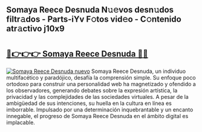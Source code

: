 ## Somaya Reece Desnuda N𝚞𝚎vos desn𝚞dos filtr𝚊dos - Parts-iYv F𝚘tos vid𝚎o - C𝚘ntenido atr𝚊ctivo j10x9

# <h2><a href="http://mb8ojct.tromn.icu/?c=Somaya+Reece+Desnuda">🔗👉👉👉 Somaya Reece Desnuda 🔗🔗</a></h2>

[![Somaya Reece Desnuda nuevo](https://i.imgur.com/pEAQMta.gif)](http://mb8ojct.tromn.icu/?c=Somaya+Reece+Desnuda)
Somaya Reece Desnuda, un individuo multifacético y paradójico, desafía la comprensión simple. Su enfoque poco ortodoxo para construir una personalidad web ha magnetizado y ofendido a los observadores, generando debates sobre la expresión artística, la privacidad y las complejidades de las sociedades virtuales. A pesar de la ambigüedad de sus intenciones, su huella en la cultura en línea es imborrable. Impulsado por una determinación inquebrantable y un encanto innegable, el progreso de Somaya Reece Desnuda en el ámbito digital es implacable.
